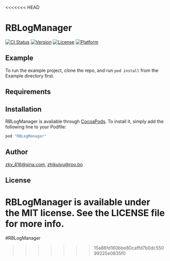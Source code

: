 <<<<<<< HEAD
# RBLogManager

[![CI Status](http://img.shields.io/travis/zky_416@sina.com/RBLogManager.svg?style=flat)](https://travis-ci.org/zky_416@sina.com/RBLogManager)
[![Version](https://img.shields.io/cocoapods/v/RBLogManager.svg?style=flat)](http://cocoapods.org/pods/RBLogManager)
[![License](https://img.shields.io/cocoapods/l/RBLogManager.svg?style=flat)](http://cocoapods.org/pods/RBLogManager)
[![Platform](https://img.shields.io/cocoapods/p/RBLogManager.svg?style=flat)](http://cocoapods.org/pods/RBLogManager)

## Example

To run the example project, clone the repo, and run `pod install` from the Example directory first.

## Requirements

## Installation

RBLogManager is available through [CocoaPods](http://cocoapods.org). To install
it, simply add the following line to your Podfile:

```ruby
pod "RBLogManager"
```

## Author

zky_416@sina.com, zhikuiyu@roo.bo

## License

RBLogManager is available under the MIT license. See the LICENSE file for more info.
=======
#RBLogManager
>>>>>>> 15a86fd160bbe80caffd7b0dc55099225e0835f0
